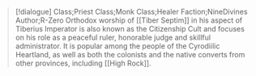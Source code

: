 >[!dialogue] Class;Priest Class;Monk Class;Healer Faction;NineDivines Author;R-Zero
>Orthodox worship of [[Tiber Septim]] in his aspect of Tiberius Imperator is also known as the Citizenship Cult and focuses on his role as a peaceful ruler, honorable judge and skillful administrator. It is popular among the people of the Cyrodiilic Heartland, as well as both the colonists and the native converts from other provinces, including [[High Rock]].